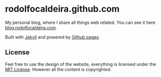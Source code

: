 # rodolfocaldeira.github.com

My personal blog, where I share all things web related. 
You can see it here [blog.rodolfocaldeira.com](blog.rodolfocaldeira.com).

Built with [Jekyll](http://jekyllrb.com/) and powered by
[Github pages](http://pages.github.com/).

## License

Feel free to use the design of the website, everything is licensed under
the [MIT License](http://en.wikipedia.org/wiki/MIT_License). However
all the content is copyrighted.

